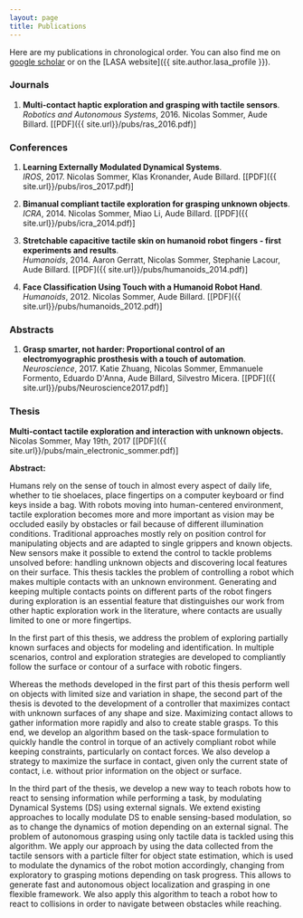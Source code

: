 ```yaml
---
layout: page
title: Publications
---
```


Here are my publications in chronological order.
You can also find me on [google scholar](https://scholar.google.ch/citations?user=itb4r4gAAAAJ) or on the [LASA website]({{ site.author.lasa_profile }}).

### Journals

1. **Multi-contact haptic exploration and grasping with tactile sensors**.  
*Robotics and Autonomous Systems*, 2016.
Nicolas Sommer, Aude Billard.
[[PDF]({{ site.url}}/pubs/ras_2016.pdf)]


### Conferences

1. **Learning Externally Modulated Dynamical Systems**.  
*IROS*, 2017.
Nicolas Sommer, Klas Kronander, Aude Billard.
[[PDF]({{ site.url}}/pubs/iros_2017.pdf)]

1. **Bimanual compliant tactile exploration for grasping unknown objects**.  
*ICRA*, 2014.
Nicolas Sommer, Miao Li, Aude Billard.
[[PDF]({{ site.url}}/pubs/icra_2014.pdf)]

1. **Stretchable capacitive tactile skin on humanoid robot fingers - first experiments and results**.  
*Humanoids*, 2014.
Aaron Gerratt, Nicolas Sommer, Stephanie Lacour, Aude Billard.
[[PDF]({{ site.url}}/pubs/humanoids_2014.pdf)]

1. **Face Classification Using Touch with a Humanoid Robot Hand**.  
*Humanoids*, 2012.
Nicolas Sommer, Aude Billard.
[[PDF]({{ site.url}}/pubs/humanoids_2012.pdf)]

### Abstracts
1. **Grasp smarter, not harder: Proportional control of an electromyographic prosthesis with a touch of automation**.  
*Neuroscience*, 2017.
Katie Zhuang, Nicolas Sommer, Emmanuele Formento, Eduardo D'Anna, Aude Billard, Silvestro Micera.
[[PDF]({{ site.url}}/pubs/Neuroscience2017.pdf)]

### Thesis

**Multi-contact tactile exploration and interaction with unknown objects.**  
Nicolas Sommer, May 19th, 2017
[[PDF]({{ site.url}}/pubs/main_electronic_sommer.pdf)]

**Abstract:**

Humans rely on the sense of touch in almost every aspect of daily life, whether to tie shoelaces, place fingertips on a computer keyboard or find keys inside a bag. 
With robots moving into human-centered environment, tactile exploration becomes more and more important as vision may be occluded easily by obstacles or fail because of different illumination conditions.
Traditional approaches mostly rely on position control for manipulating objects and are adapted to single grippers and known objects. 
New sensors make it possible to extend the control to tackle problems unsolved before: handling unknown objects and discovering local features on their surface. 
This thesis tackles the problem of controlling a robot which makes multiple contacts with an unknown environment. 
Generating and keeping multiple contacts points on different parts of the robot fingers during exploration is an essential feature that distinguishes our work from other haptic exploration work in the literature, where contacts are usually limited to one or more fingertips.

In the first part of this thesis, we address the problem of exploring partially known surfaces and objects for modeling and identification. 
In multiple scenarios, control and exploration strategies are developed to compliantly follow the surface or contour of a surface with robotic fingers.

Whereas the methods developed in the first part of this thesis perform well on objects with limited size and variation in shape, the second part of the thesis is devoted to the development of a controller that maximizes contact with unknown surfaces of any shape and size. 
Maximizing contact allows to gather information more rapidly and also to create stable grasps.
To this end, we develop an algorithm based on the task-space formulation to quickly handle the control in torque of an actively compliant robot while keeping constraints, particularly on contact forces. 
We also develop a strategy to maximize the surface in contact, given only the current state of contact, i.e. without prior information on the object or surface.

In the third part of the thesis, we develop a new way to teach robots how to react to sensing information while performing a task, by modulating Dynamical Systems (DS) using external signals.
We extend existing approaches to locally modulate DS to enable sensing-based modulation, so as to change the dynamics of motion depending on an external signal.
The problem of autonomous grasping using only tactile data is tackled using this algorithm.
We apply our approach by using the data collected from the tactile sensors with a particle filter for object state estimation, which is used to modulate the dynamics of the robot motion accordingly, changing from exploratory to grasping motions depending on task progress. 
This allows to generate fast and autonomous object localization and grasping in one flexible framework.
We also apply this algorithm to teach a robot how to react to collisions in order to navigate between obstacles while reaching.


